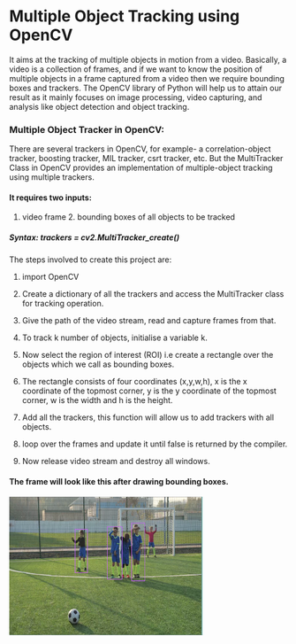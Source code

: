 # Multiple Object Tracking using OpenCV 
It aims at the tracking of multiple objects in motion from a video. Basically, a video is a collection of frames, and if we want to know the position of multiple objects
in a frame captured from a video then we require bounding boxes and trackers. The OpenCV library of Python will help us to attain our result as it mainly focuses on 
image processing, video capturing, and analysis like object detection and object tracking.

### Multiple Object Tracker in OpenCV: 
There are several trackers in OpenCV, for example- a correlation-object tracker, boosting tracker, MIL tracker, csrt tracker, etc. But the MultiTracker Class in OpenCV 
provides an implementation of multiple-object tracking using multiple trackers.

#### It requires two inputs: 
1. video frame 2. bounding boxes of all objects to be tracked

##### Syntax: trackers = _cv2.MultiTracker_create()_

The steps involved to create this project are:

1) import OpenCV

2) Create a dictionary of all the trackers and access the MultiTracker class for tracking operation.

3) Give the path of the video stream, read and capture frames from that.

4) To track k number of objects, initialise a variable k.

5) Now select the region of interest (ROI) i.e create a rectangle over the objects which we call as bounding boxes.

6) The rectangle consists of four coordinates (x,y,w,h), x is the x coordinate of the topmost corner, y is the y coordinate of the topmost corner, w is the width and 
h is the height.

7) Add all the trackers, this function will allow us to add trackers with all objects.

8) loop over the frames and update it until false is returned by the compiler.

9) Now release video stream and destroy all windows.

#### The frame will look like this after drawing bounding boxes.

<img src="MultipleObject.png" width="350" height="250" />
